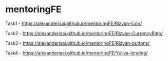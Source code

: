 # mentoringFE

Task1 - https://alexanderisai.github.io/mentoringFE/Rizvan-Icon/  

Task2 - https://alexanderisai.github.io/mentoringFE/Rizvan-CurrencyRate/  

Task3 - https://alexanderisai.github.io/mentoringFE/Rizvan-buttons/  

Task4 - https://alexanderisai.github.io/mentoringFE/Yuliya-lending/  


